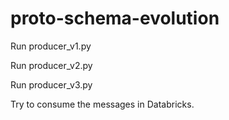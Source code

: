 # proto-schema-evolution

Run producer_v1.py

Run producer_v2.py

Run producer_v3.py

Try to consume the messages in Databricks.
